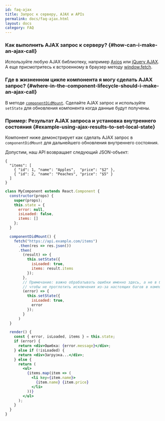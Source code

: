 ```yaml
---
id: faq-ajax
title: Запрос к серверу, AJAX и APIs
permalink: docs/faq-ajax.html
layout: docs
category: FAQ
---
```


### Как выполнить AJAX запрос к серверу? {#how-can-i-make-an-ajax-call}

Используйте любую AJAX библиотеку, например [Axios](https://github.com/axios/axios) или [jQuery AJAX](https://api.jquery.com/jQuery.ajax/). А еще присмотритесь к встроенному в браузер методу [window.fetch](https://learn.javascript.ru/fetch).

### Где в жизненном цикле компонента я могу сделать AJAX запрос? {#where-in-the-component-lifecycle-should-i-make-an-ajax-call}

В методе [`componentDidMount`](/docs/react-component.html#mounting). Сделайте AJAX запрос и используйте `setState` для обновления компонента когда данные будут получены.

### Пример: Результат AJAX запроса и установка внутреннего состояния {#example-using-ajax-results-to-set-local-state}

Компонент ниже демонстрирует как сделать AJAX запрос в `componentDidMount` для дальнейшего обновления внутреннего состояния.

Допустим, наш API возвращает следующий JSON-объект:

```
{
  "items": [
    { "id": 1, "name": "Apples",  "price": "$2" },
    { "id": 2, "name": "Peaches", "price": "$5" }
  ] 
}
```

```jsx
class MyComponent extends React.Component {
  constructor(props) {
    super(props);
    this.state = {
      error: null,
      isLoaded: false,
      items: []
    };
  }

  componentDidMount() {
    fetch("https://api.example.com/items")
      .then(res => res.json())
      .then(
        (result) => {
          this.setState({
            isLoaded: true,
            items: result.items
          });
        },
        // Примечание: важно обрабатывать ошибки именно здесь, а не в блоке catch(),
        // чтобы не проглотить исключения из-за настоящих багов в компонентах.
        (error) => {
          this.setState({
            isLoaded: true,
            error
          });
        }
      )
  }

  render() {
    const { error, isLoaded, items } = this.state;
    if (error) {
      return <div>Ошибка: {error.message}</div>;
    } else if (!isLoaded) {
      return <div>Загрузка...</div>;
    } else {
      return (
        <ul>
          {items.map(item => (
            <li key={item.name}>
              {item.name} {item.price}
            </li>
          ))}
        </ul>
      );
    }
  }
}
```
